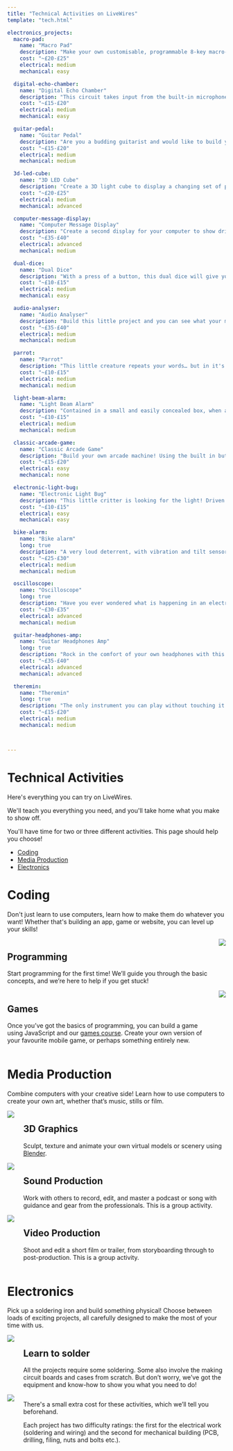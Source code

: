 ```yaml
---
title: "Technical Activities on LiveWires"
template: "tech.html"

electronics_projects:
  macro-pad:
    name: "Macro Pad"
    description: "Make your own customisable, programmable 8-key macro-pad, complete with volume control. It connects to your computer over USB and has 8 mechanical keyboard switches that you can program to do whatever you want, plus a screen, rotary encoder and LEDs!"
    cost: "~£20-£25"
    electrical: medium
    mechanical: easy

  digital-echo-chamber:
    name: "Digital Echo Chamber"
    description: "This circuit takes input from the built-in microphone, or from an external input, and allows you to add echo and feedback to your voice, or music.  This circuit uses a ready make circuit board."
    cost: "~£15-£20"
    electrical: medium
    mechanical: easy

  guitar-pedal:
    name: "Guitar Pedal"
    description: "Are you a budding guitarist and would like to build your own distortion pedal? With this project, you can!"
    cost: "~£15-£20"
    electrical: medium
    mechanical: medium

  3d-led-cube:
    name: "3D LED Cube"
    description: "Create a 3D light cube to display a changing set of patterns. Software is provided to program lighting sequences.  This circuit uses a ready made circuit board, but you will need to have experience and a steady hand to be able to solder the tricky cube joints."
    cost: "~£20-£25"
    electrical: medium
    mechanical: advanced

  computer-message-display:
    name: "Computer Message Display"
    description: "Create a second display for your computer to show drive space information, incoming emails, or display your Twitter feed. Drivers and software provided for Windows XP or greater, and a DLL is provided if you want to program it for other purposes. This uses a ready made circuit board, but you will need to have good soldering skills due to the complexity of some of the joints."
    cost: "~£35-£40"
    electrical: advanced
    mechanical: medium

  dual-dice:
    name: "Dual Dice"
    description: "With a press of a button, this dual dice will give you a roll! LEDs light to show your number."
    cost: "~£10-£15"
    electrical: medium
    mechanical: easy

  audio-analyser:
    name: "Audio Analyser"
    description: "Build this little project and you can see what your musical instruments or recording are doing: with a graphic display you can see a real-time spectrum of your audio."
    cost: "~£35-£40"
    electrical: medium
    mechanical: medium

  parrot:
    name: "Parrot"
    description: "This little creature repeats your words… but in it's own voice! Complete with microphone, loudspeaker and case."
    cost: "~£10-£15"
    electrical: medium
    mechanical: medium

  light-beam-alarm:
    name: "Light Beam Alarm"
    description: "Contained in a small and easily concealed box, when an intruder passes by it emits a piercing whistle letting you know they’re there. "
    cost: "~£10-£15"
    electrical: medium
    mechanical: medium

  classic-arcade-game:
    name: "Classic Arcade Game"
    description: "Build your own arcade machine! Using the built in buttons you can play the classic Pong computer game on your TV. This project uses a ready-made circuit board making it ideal if you're new to electronics."
    cost: "~£15-£20"
    electrical: easy
    mechanical: none

  electronic-light-bug:
    name: "Electronic Light Bug"
    description: "This little critter is looking for the light! Driven by two miniature motors it can direct itself to where it detects the most light. This project uses a ready-made circuit board making it ideal if you're new to electronics."
    cost: "~£10-£15"
    electrical: easy
    mechanical: easy

  bike-alarm:
    name: "Bike alarm"
    long: true
    description: "A very loud deterrent, with vibration and tilt sensors, a key switch, and optional tamper alarm."
    cost: "~£25-£30"
    electrical: medium
    mechanical: medium

  oscilloscope:
    name: "Oscilloscope"
    long: true
    description: "Have you ever wondered what is happening in an electronic circuit? Now is your chance to find out. Build this little PC powered oscilloscope and you can look at signals to your heart's content. This uses a ready made circuit board and has a reasonable number of components. All the software you need is provided as well."
    cost: "~£30-£35"
    electrical: advanced
    mechanical: medium

  guitar-headphones-amp:
    name: "Guitar Headphones Amp"
    long: true
    description: "Rock in the comfort of your own headphones with this battery powered box. It's a DI box too, so you can plug into a mixer if you want everyone to hear."
    cost: "~£35-£40"
    electrical: advanced
    mechanical: advanced

  theremin:
    name: "Theremin"
    long: true
    description: "The only instrument you can play without touching it! Create weird and wonderful music by waving your hands!"
    cost: "~£15-£20"
    electrical: medium
    mechanical: medium



---
```


<h1 class="page-title">Technical Activities</h1>

Here's everything you can try on LiveWires.

We'll teach you everything you need, and you'll take home what you make to show off.

You'll have time for two or three different activities. This page should help you choose!

<ul class="compact-links">
  <li><a href="#coding">Coding</a></li>
  <li><a href="#creative">Media Production</a></li>
  <li><a href="#electronics">Electronics</a></li>
</ul>



# Coding <a id="coding"></a>

Don't just learn to use computers, learn how to make them do whatever you want! Whether that's building an app, game or website, you can level up your skills!


<div class="columns">
<div>

## Programming <a id="coding-js"></a>

Start programming for the first time! We’ll guide you through the basic concepts, and we’re here to help if you get stuck!

</div>
<img src="/assets/photo/2022/coding.jpg">
</div>

<div class="columns columns-reverse">
<div>

## Games <a id="coding-games"></a>

Once you’ve got the basics of programming, you can build a game using JavaScript and our [games course](https://livewires.github.io/you-win/install). Create your own version of your favourite mobile game, or perhaps something entirely new.

</div>
<img src="/assets/photo/2022/computerhelp.jpg">
</div>



# Media Production <a id="creative"></a>

Combine computers with your creative side! Learn how to use computers to create your own art, whether that’s music, stills or film.

<div class="columns columns-reverse">
<img src="/assets/photo/2022/graphics.jpg">
<div>

## 3D Graphics <a id="graphics"></a>

Sculpt, texture and animate your own virtual models or scenery using [Blender](https://www.blender.org/).

</div>
</div>

<div class="columns">
<img src="/assets/photo/2022/music.jpg">
<div>

## Sound Production <a id="recording"></a>

Work with others to record, edit, and master a podcast or song with guidance and gear from the professionals. This is a group activity.

</div>
</div>

<div class="columns columns-reverse">
<img src="/assets/photo/2022/sound.jpg">
<div>

## Video Production <a id="video"></a>

Shoot and edit a short film or trailer, from storyboarding through to post-production. This is a group activity.


</div>
</div>

# Electronics <a id="electronics"></a>

Pick up a soldering iron and build something physical!
Choose between loads of exciting projects, all carefully designed to make the most of your time with us.

<div class="columns columns-reverse">
<img src="/assets/photo/2022/soldering.jpg">
<div>

## Learn to solder

All the projects require some soldering. Some also involve the making circuit boards and cases from scratch. But don’t worry, we’ve got the equipment and know-how to show you what you need to do!

</div>
</div>

<div class="columns">
<img src="/assets/photo/2022/electronics.jpg">
<div>

There's a small extra cost for these activities, which we’ll tell you beforehand.

Each project has two difficulty ratings: the first for the electrical work (soldering and wiring) and the second for mechanical building (PCB, drilling, filing, nuts and bolts etc.).

</div>
</div>

<!-- content from templates/tech.html follows -->
